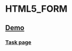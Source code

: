 # HTML5_FORM

## [Demo](https://mitchffirstgit.github.io/HTML5_FORM/)
### [Task page](https://github.com/kottans/frontend/blob/master/tasks/html5-forms.md)

